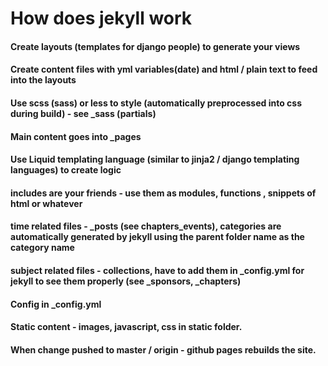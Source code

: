 # How does jekyll work

#### Create layouts (templates for django people) to generate your views
#### Create content files with yml variables(date) and html / plain text to feed into the layouts
#### Use scss (sass) or less to style (automatically preprocessed into css during build) - see _sass (partials)
#### Main content goes into _pages
#### Use Liquid templating language (similar to jinja2 / django templating languages) to create logic
#### includes are your friends - use them as modules, functions , snippets of html or whatever
#### time related files - _posts (see chapters_events), categories are automatically generated by jekyll using the parent folder name as the category name
#### subject related files - collections, have to add them in _config.yml for jekyll to see them properly (see _sponsors, _chapters)
#### Config in _config.yml
#### Static content - images, javascript, css in static folder.

#### When change pushed to master / origin - github pages rebuilds the site.